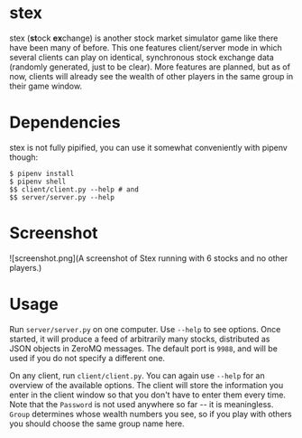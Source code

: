 # stex

stex (**st**ock **ex**change) is another stock market simulator game like there have been many of before. This one
features client/server mode in which several clients can play on identical, synchronous stock exchange data (randomly
generated, just to be clear). More features are planned, but as of now, clients will already see the wealth of
other players in the same group in their game window.

# Dependencies

stex is not fully pipified, you can use it somewhat conveniently with pipenv
though:

```
$ pipenv install
$ pipenv shell
$$ client/client.py --help # and
$$ server/server.py --help
```

# Screenshot

![screenshot.png](A screenshot of Stex running with 6 stocks and no other
players.)

# Usage

Run `server/server.py` on one computer. Use `--help` to see options. Once started, it will produce a feed of arbitrarily
many stocks, distributed as JSON objects in ZeroMQ messages. The default port is `9988`, and will be used if you do not
specify a different one.

On any client, run `client/client.py`. You can again use `--help` for an overview of the available options. The client
will store the information you enter in the client window so that you don't have to enter them every time. Note that
the `Password` is not used anywhere so far -- it is meaningless. `Group` determines whose wealth numbers you see, so if
you play with others you should choose the same group name here.
